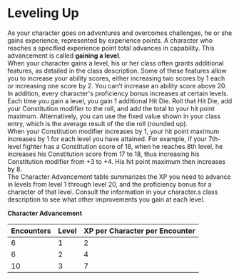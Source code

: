 # Leveling Up
As your character goes on adventures and overcomes challenges, he or she gains experience, represented by experience points. A character who reaches a specified experience point total advances in capability. This advancement is called **gaining a level**.    
When your character gains a level, his or her class often grants additional features, as detailed in the class description. Some of these features allow you to increase your ability scores, either increasing two scores by 1 each or increasing one score by 2. You can’t increase an ability score above 20. In addition, every character's proficiency bonus increases at certain levels.    
Each time you gain a level, you gain 1 additional Hit Die. Roll that Hit Die, add your Constitution modifier to the roll, and add the total to your hit point maximum. Alternatively, you can use the fixed value shown in your class entry, which is the average result of the die roll (rounded up).    
When your Constitution modifier increases by 1, your hit point maximum increases by 1 for each level you have attained. For example, if your 7th-level fighter has a Constitution score of 18, when he reaches 8th level, he increases his Constitution score from 17 to 18, thus increasing his Constitution modifier from +3 to +4. His hit point maximum then increases by 8.    
The Character Advancement table summarizes the XP you need to advance in levels from level 1 through level 20, and the proficiency bonus for a character of that level. Consult the information in your character.s class description to see what other improvements you gain at each level.

**Character Advancement**

| Encounters | Level | XP per Character per Encounter |
|-------------------|-------|-------------------|
| 6                 | 1     | 2                |
| 6              | 2     | 4                |
| 10               | 3     | 7                |

